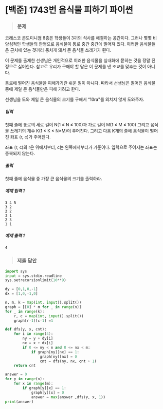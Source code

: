 # [백준] 1743번 음식물 피하기 파이썬

> ### 문제

코레스코 콘도미니엄 8층은 학생들이 3끼의 식사를 해결하는 공간이다. 그러나 몇몇 비양심적인 학생들의 만행으로 음식물이 통로 중간 중간에 떨어져 있다. 이러한 음식물들은 근처에 있는 것끼리 뭉치게 돼서 큰 음식물 쓰레기가 된다. 

이 문제를 출제한 선생님은 개인적으로 이러한 음식물을 실내화에 묻히는 것을 정말 진정으로 싫어한다. 참고로 우리가 구해야 할 답은 이 문제를 낸 조교를 맞추는 것이 아니다. 

통로에 떨어진 음식물을 피해가기란 쉬운 일이 아니다. 따라서 선생님은 떨어진 음식물 중에 제일 큰 음식물만은 피해 가려고 한다. 

선생님을 도와 제일 큰 음식물의 크기를 구해서 “10ra"를 외치지 않게 도와주자.

##### 입력

첫째 줄에 통로의 세로 길이 N(1 ≤ N ≤ 100)과 가로 길이 M(1 ≤ M ≤ 100) 그리고 음식물 쓰레기의 개수 K(1 ≤ K ≤ N×M)이 주어진다. 그리고 다음 K개의 줄에 음식물이 떨어진 좌표 (r, c)가 주어진다.

좌표 (r, c)의 r은 위에서부터, c는 왼쪽에서부터가 기준이다. 입력으로 주어지는 좌표는 중복되지 않는다.

##### 출력

첫째 줄에 음식물 중 가장 큰 음식물의 크기를 출력하라.

##### 예제 입력 1

```
3 4 5
3 2
2 2
3 1
2 3
1 1
```

##### 예제 출력 1

```
4
```

> ### 제출 답안

```python
import sys
input = sys.stdin.readline
sys.setrecursionlimit(10**9)

dy = [0,1,0,-1]
dx = [1,0,-1,0]

n, m, k = map(int, input().split())
graph = [[0] * m for _ in range(n)]
for _ in range(k):
    r, c = map(int, input().split())
    graph[r-1][c-1] =1

def dfs(y, x, cnt):
    for i in range(4):
        ny = y + dy[i]
        nx = x + dx[i]
        if 0 <= ny < n and 0 <= nx < m:
            if graph[ny][nx] == 1:
                graph[ny][nx] = 0
                cnt = dfs(ny, nx, cnt + 1)
    return cnt

answer = 0
for y in range(n):
    for x in range(m):
        if graph[y][x] == 1:
            graph[y][x] = 0
            answer = max(answer ,dfs(y, x, 1))
print(answer)
```